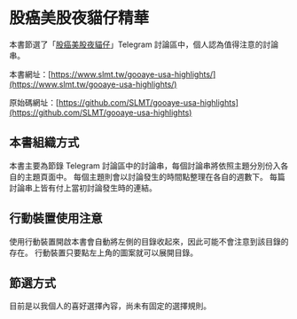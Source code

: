 # 股癌美股夜貓仔精華

本書節選了「[股癌美股夜貓仔](https://t.me/GooayeUSA)」Telegram 討論區中，個人認為值得注意的討論串。

本書網址：[https://www.slmt.tw/gooaye-usa-highlights/](https://www.slmt.tw/gooaye-usa-highlights/)

原始碼網址：[https://github.com/SLMT/gooaye-usa-highlights](https://github.com/SLMT/gooaye-usa-highlights)

## 本書組織方式

本書主要為節錄 Telegram 討論區中的討論串，每個討論串將依照主題分別份入各自的主題頁面中。 每個主題則會以討論發生的時間點整理在各自的週數下。 每篇討論串上皆有付上當初討論發生時的連結。

## 行動裝置使用注意

使用行動裝置開啟本書會自動將左側的目錄收起來，因此可能不會注意到該目錄的存在。 行動裝置只要點左上角的圖案就可以展開目錄。

## 節選方式

目前是以我個人的喜好選擇內容，尚未有固定的選擇規則。
